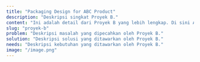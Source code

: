 ```yaml
---
title: "Packaging Design for ABC Product"
description: "Deskripsi singkat Proyek B."
content: "Ini adalah detail dari Proyek B yang lebih lengkap. Di sini Anda dapat menjelaskan lebih banyak tentang proyek ini."
slug: "proyek-b"
problem: "Deskripsi masalah yang dipecahkan oleh Proyek B."
solution: "Deskripsi solusi yang ditawarkan oleh Proyek B."
needs: "Deskripsi kebutuhan yang ditawarkan oleh Proyek B."
image: "/image.png"
---
```

